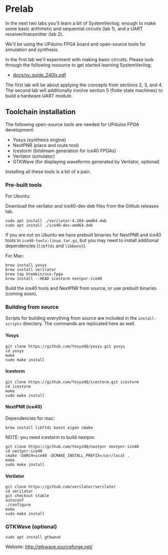 # Prelab

In the next two labs you'll learn a bit of SystemVerilog: enough to make some
basic arithmetic and sequential circuits (lab 1), and a UART
receiver/transmitter (lab 2).

We'll be using the UPduino FPGA board and open-source tools for simulation and
synthesis.

In the first lab we'll experiment with making basic circuits. Please look
through the following resource to get started learning SystemVerilog:

* [docs/sv_guide_240lx.pdf](docs/sv_guide_240lx.pdf)

The first lab will be about applying the concepts from sections 2, 3, and 4.
The second lab will additionally involve section 5 (finite state machines) to
build a hardware UART module.

## Toolchain installation

The following open-source tools are needed for UPduino FPGA development:

* Yosys (synthesis engine)
* NextPNR (place and route tool)
* Icestorm (bitstream generation for ice40 FPGAs)
* Verilator (simulator)
* GTKWave (for displaying waveforms generated by Verilator, optional)

Installing all these tools is a bit of a pain.

### Pre-built tools

For Ubuntu:

Download the verilator and ice40-dev deb files from the Github releases tab.

```
sudo apt install ./verilator-4.204-amd64.deb
sudo apt install ./ice40-dev-amd64.deb
```

If you are not on Ubuntu we have prebuilt binaries for NextPNR and ice40 tools in `ice40-tools-linux.tar.gz`, but you may need to install additional dependencies (`libftdi` and `libboost`).

For Mac:

```
brew install yosys
brew install verilator
brew tap ktemkin/oss-fpga
brew install --HEAD icestorm nextpnr-ice40
```

Build the ice40 tools and NextPNR from source, or use prebuilt binaries (coming soon).

### Building from source

Scripts for building everything from source are included in the
`install-scripts` directory. The commands are replicated here as well.

#### Yosys

```
git clone https://github.com/YosysHQ/yosys.git yosys
cd yosys
make
sudo make install
```

#### Icestorm

```
git clone https://github.com/YosysHQ/icestorm.git icestorm
cd icestorm
make
sudo make install
```

#### NextPNR (ice40)

Dependencies for mac:

```
brew install libftdi boost eigen cmake
```

NOTE: you need icestorm to build nextpnr.

```
git clone https://github.com/YosysHQ/nextpnr nextpnr-ice40
cd nextpnr-ice40
cmake -DARCH=ice40 -DCMAKE_INSTALL_PREFIX=/usr/local .
make
sudo make install
```

#### Verilator

```
git clone https://github.com/verilator/verilator
cd verilator
git checkout stable
autoconf
./configure
make
sudo make install
```

### GTKWave (optional)

```
sudo apt install gtkwave
```

Website: http://gtkwave.sourceforge.net/

